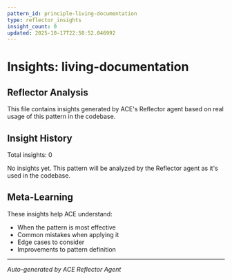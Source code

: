 ```yaml
---
pattern_id: principle-living-documentation
type: reflector_insights
insight_count: 0
updated: 2025-10-17T22:58:52.046992
---
```

# Insights: living-documentation

## Reflector Analysis

This file contains insights generated by ACE's Reflector agent based on real usage of this pattern in the codebase.

## Insight History

Total insights: 0

No insights yet. This pattern will be analyzed by the Reflector agent as it's used in the codebase.

## Meta-Learning

These insights help ACE understand:
- When the pattern is most effective
- Common mistakes when applying it
- Edge cases to consider
- Improvements to pattern definition

---

*Auto-generated by ACE Reflector Agent*
